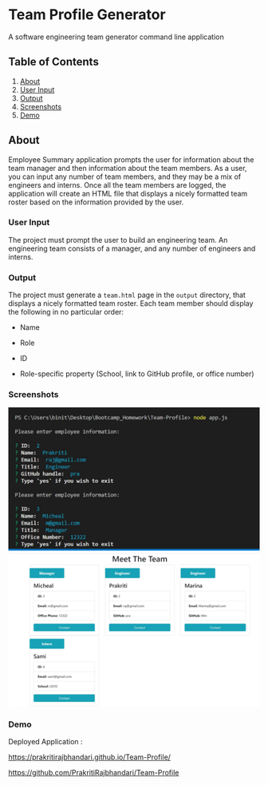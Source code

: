 # Team Profile Generator

A software engineering team generator command line application

## Table of Contents

1. [About](#about)
1. [User Input](#user-input)
1. [Output](#output)
1. [Screenshots](#Screenshots)
1. [Demo](#demo)

## About

Employee Summary application prompts the user for information about the team manager and then information about the team members. As a user, you can input any number of team members, and they may be a mix of engineers and interns. Once all the team members are logged, the application will create an HTML file that displays a nicely formatted team roster based on the information provided by the user.

### User Input

The project must prompt the user to build an engineering team. An engineering
team consists of a manager, and any number of engineers and interns.

### Output

The project must generate a `team.html` page in the `output` directory, that displays a nicely formatted team roster. Each team member should display the following in no particular order:

- Name

- Role

- ID

- Role-specific property (School, link to GitHub profile, or office number)

### Screenshots

<img src="./assets/Terminal.JPG" alt="  terminal screenshot"/>

<img src="./assets/desktop.JPG" alt="  Desktop screenshot"/>

### Demo

Deployed Application :

https://prakritirajbhandari.github.io/Team-Profile/

https://github.com/PrakritiRajbhandari/Team-Profile
